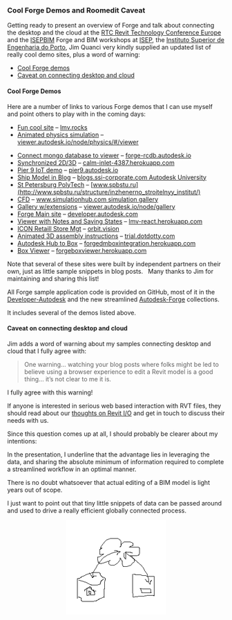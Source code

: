 <head>
<title>The Building Coder</title>
<meta http-equiv="Content-Type" content="text/html; charset=utf-8"/>
<link rel="stylesheet" type="text/css" href="3dwc.css"/>
<script src="https://cdn.rawgit.com/google/code-prettify/master/loader/run_prettify.js?autoload=true" defer="defer"></script>
</head>

<!---

<code></code>

Cool Forge Demos and Roomedit Caveat @AutodeskForge #revitapi @AutodeskRevit #aec #bim @RTCEvents

Getting ready to present an overview of Forge and talk about connecting the desktop and the cloud at the RTC Revit Technology Conference Europe and the ISEPBIM Forge and BIM workshops at ISEP, the Instituto Superior de Engenharia do Porto, Jim Quanci very kindly supplied an updated list of really cool demo sites, plus a word of warning:
&ndash; Cool Forge demos
&ndash; Caveat on connecting desktop and cloud...

-->

### Cool Forge Demos and Roomedit Caveat

Getting ready to present an overview of Forge and talk about connecting the desktop and the cloud at 
the [RTC Revit Technology Conference Europe](http://www.rtcevents.com/rtc2016eur) and 
the [ISEPBIM](https://www.facebook.com/ISEPBIM) Forge and BIM workshops at [ISEP](http://www.isep.ipp.pt), 
the [Instituto Superior de Engenharia do Porto](http://www.isep.ipp.pt),
Jim Quanci very kindly supplied an updated list of really cool demo sites, plus a word of warning:

- [Cool Forge demos](#2)
- [Caveat on connecting desktop and cloud](#3)


#### <a name="2"></a>Cool Forge Demos

Here are a number of links to various Forge demos that I can use myself and point others to play with in the coming days:

- [Fun cool site](http://lmv.rocks) &ndash; [lmv.rocks](http://lmv.rocks)
- [Animated physics simulation](http://viewer.autodesk.io/node/physics/#/viewer) &ndash; [viewer.autodesk.io/node/physics/#/viewer](http://viewer.autodesk.io/node/physics/#/viewer)
<!---- [Mongodb to Viewer](http://mongo.autodesk.io) &ndash; [mongo.autodesk.io](http://mongo.autodesk.io) ---->
- [Connect mongo database to viewer](https://forge-rcdb.autodesk.io) &ndash; [forge-rcdb.autodesk.io](https://forge-rcdb.autodesk.io)
- [Synchronized 2D/3D](http://calm-inlet-4387.herokuapp.com/?_sm_au_=iVVvSjRVVjbtJSQ7) &ndash; [calm-inlet-4387.herokuapp.com](http://calm-inlet-4387.herokuapp.com/?_sm_au_=iVVvSjRVVjbtJSQ7)
- [Pier 9 IoT demo](https://pier9.autodesk.io/?model=reduced) &ndash; [pier9.autodesk.io](https://pier9.autodesk.io/?model=reduced)
- [Ship Model in Blog](http://blogs.ssi-corporate.com/waveform/2014/technology/autodesk-university-another-great-event) &ndash; [blogs.ssi-corporate.com Autodesk University](http://blogs.ssi-corporate.com/waveform/2014/technology/autodesk-university-another-great-event)
- [St Petersburg PolyTech](http://www.spbstu.ru/structure/inzhenerno_stroitelnyy_institut/) &ndash; [www.spbstu.ru](http://www.spbstu.ru/structure/inzhenerno_stroitelnyy_institut/)
- [CFD](https://www.simulationhub.com/knowledge-base/simulation-gallery) &ndash; [www.simulationhub.com simulation gallery](https://www.simulationhub.com/knowledge-base/simulation-gallery)
- [Gallery w/extensions](http://viewer.autodesk.io/node/gallery/#/home) &ndash; [viewer.autodesk.io/node/gallery](http://viewer.autodesk.io/node/gallery/#/home)
- [Forge Main site](http://developer.autodesk.com) &ndash; [developer.autodesk.com](http://developer.autodesk.com)
- [Viewer with Notes and Saving States](https://lmv-react.herokuapp.com/embed?id=560c6c57611ca14810e1b2bf&extIds=Viewing.Extension.StateManager;Viewing.Extension.Markup3D&options=%27{%22showPanel%22:%22true%22,%22stateId%22:%22a9f227f6154286f00c7%22}%27) &ndash; [lmv-react.herokuapp.com](https://lmv-react.herokuapp.com/embed?id=560c6c57611ca14810e1b2bf&extIds=Viewing.Extension.StateManager;Viewing.Extension.Markup3D&options=%27{%22showPanel%22:%22true%22,%22stateId%22:%22a9f227f6154286f00c7%22}%27)
- [ICON Retaill Store Mgt](https://orbit.vision) &ndash; [orbit.vision](https://orbit.vision)
- [Animated 3D assembly instructions](http://trial.dotdotty.com/share?shareId=431c-bac8-eedb-e43d-fc79&iframe=true) &ndash; [trial.dotdotty.com](http://trial.dotdotty.com/share?shareId=431c-bac8-eedb-e43d-fc79&iframe=true)
- [Autodesk Hub to Box](https://forgedmboxintegration.herokuapp.com/) &ndash; [forgedmboxintegration.herokuapp.com](https://forgedmboxintegration.herokuapp.com/)
- [Box Viewer](https://forgeboxviewer.herokuapp.com) &ndash; [forgeboxviewer.herokuapp.com](https://forgeboxviewer.herokuapp.com)

Note that several of these sites were built by independent partners on their own, just as little sample snippets in blog posts.
 
Many thanks to Jim for maintaining and sharing this list!

All Forge sample application code is provided on GitHub, most of it in
the [Developer-Autodesk](https://github.com/Developer-Autodesk)
and the new streamlined [Autodesk-Forge](https://github.com/Autodesk-Forge) collections.

It includes several of the demos listed above.


#### <a name="3"></a>Caveat on connecting desktop and cloud

Jim adds a word of warning about my samples connecting desktop and cloud that I fully agree with:

> One warning... watching your blog posts where folks might be led to believe using a browser experience to edit a Revit model is a good thing… it’s not clear to me it is.  

I fully agree with this warning!

If anyone is interested in serious web based interaction with RVT files, they should read about our [thoughts on Revit I/O](http://thebuildingcoder.typepad.com/blog/about-the-author.html#5.28b) and get in touch to discuss their needs with us.

Since this question comes up at all, I should probably be clearer about my intentions:
 
In the presentation, I underline that the advantage lies in leveraging the data, and sharing the absolute minimum of information required to complete a streamlined workflow in an optimal manner.
 
There is no doubt whatsoever that actual editing of a BIM model is light years out of scope.
 
I just want to point out that tiny little snippets of data can be passed around and used to drive a really efficient globally connected process.

<center>
<img src="img/bim_cloud_mobile.png" alt="BIM cloud mobile" width="232">
</center>
